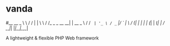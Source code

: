 # vanda
#__      __             _ 
\ \    / /            | |
 \ \  / /_ _ _ __   __| | __ _ 
  \ \/ / _` | '_ \ / _` |/ _` |
   \  / (_| | | | | (_| | (_| |
    \/ \__,_|_| |_|\__,_|\__,_|

A lightweight &amp; flexible PHP Web framework
